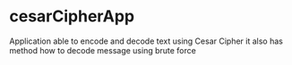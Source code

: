 # cesarCipherApp
Application able to encode and decode text using Cesar Cipher it also has method how to decode message using brute force
